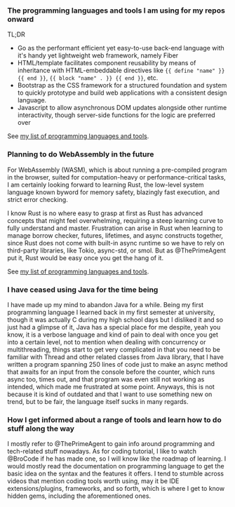 ### The programming languages and tools I am using for my repos onward
TL;DR
- Go as the performant efficient yet easy-to-use back-end language with it's handy yet lightweight web framework, namely Fiber
- HTML/template facilitates component reusability by means of inheritance with HTML-embeddable directives like `{{ define "name" }} {{ end }}`, `{{ block "name" . }} {{ end }}`, etc.
- Bootstrap as the CSS framework for a structured foundation and system to quickly prototype and build web applications with a consistent design language.
- Javascript to allow asynchronous DOM updates alongside other runtime interactivity, though server-side functions for the logic are preferred over
  
See [my list of programming languages and tools](https://github.com/MarcelloCV/My_list_of_programming_languages_and_tools).

### Planning to do WebAssembly in the future
For WebAssembly (WASM), which is about running a pre-compiled program in the browser, suited for computation-heavy or performance-critical tasks, I am certainly looking forward to learning Rust, the low-level system language known byword for memory safety, blazingly fast execution, and strict error checking.

I know Rust is no where easy to grasp at first as Rust has advanced concepts that might feel overwhelming, requiring a steep learning curve to fully understand and master. Frustration can arise in Rust when learning to manage borrow checker, futures, lifetimes, and async constructs together, since Rust does not come with built-in async runtime so we have to rely on third-party libraries, like Tokio, async-std, or smol. But as @ThePrimeAgent put it, Rust would be easy once you get the hang of it. 

See [my list of programming languages and tools](https://github.com/MarcelloCV/My_list_of_programming_languages_and_tools).

### I have ceased using Java for the time being
I have made up my mind to abandon Java for a while. Being my first programming language I learned back in my first semester at university, though it was actually C during my high school days but I disliked it and so just had a glimpse of it, Java has a special place for me despite, yeah you know, it is a verbose language and kind of pain to deal with once you get into a certain level, not to mention when dealing with concurrency or multithreading, things start to get very complicated in that you need to be familiar with Thread and other related classes from Java library, that I have written a program spanning 250 lines of code just to make an async method that awaits for an input from the console before the counter, which runs async too, times out, and that program was even still not working as intended, which made me frustrated at some point. Anyways, this is not because it is kind of outdated and that I want to use something new on trend, but to be fair, the language itself sucks in many regards.

### How I get informed about a range of tools and learn how to do stuff along the way
I mostly refer to @ThePrimeAgent to gain info around programming and tech-related stuff nowadays. As for coding tutorial, I like to watch @BroCode if he has made one, so I will know like the roadmap of learning. I would mostly read the documentation on programming language to get the basic idea on the syntax and the features it offers. I tend to stumble across videos that mention coding tools worth using, may it be IDE extensions/plugins, frameworks, and so forth, which is where I get to know hidden gems, including the aforementioned ones.





<!--
**MarcelloCV/MarcelloCV** is a ✨ _special_ ✨ repository because its `README.md` (this file) appears on your GitHub profile.

Here are some ideas to get you started:

- 🔭 I’m currently working on ...
- 🌱 I’m currently learning ...
- 👯 I’m looking to collaborate on ...
- 🤔 I’m looking for help with ...
- 💬 Ask me about ...
- 📫 How to reach me: ...
- 😄 Pronouns: ...
- ⚡ Fun fact: ...
-->
